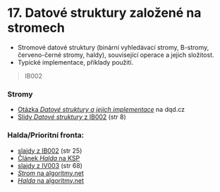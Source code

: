 # 17. Datové struktury založené na stromech
- Stromové datové struktury (binární vyhledávací stromy, B-stromy, červeno-černé stromy, haldy), související operace a jejich složitost.
- Typické implementace, příklady použití.

> IB002

### Stromy

- [Otázka *Datové struktury a jejich implementace*](http://statnice.dqd.cz/home:inf:ap15) na dqd.cz
- [Slidy *Datové struktury* z IB002](https://is.muni.cz/el/1433/jaro2016/IB002/um/IB002_2016_slajdyIII.pdf) (str 8)

### Halda/Prioritní fronta:

- [slajdy z IB002](https://is.muni.cz/el/1433/jaro2016/IB002/um/IB002_2016_slajdyII.pdf) (str 25)
- [Článek *Halda* na KSP](https://www.ksp.sk/kucharka/halda)
- [slajdy z IV003](https://is.muni.cz/auth/el/1433/jaro2016/IV003/um/IV003_2016_slajdy.pdf) (str 68)
- [*Strom* na algoritmy.net](https://www.algoritmy.net/article/104/Strom)
- [*Halda* na algoritmy.net](https://www.algoritmy.net/article/15/Binarni-halda)
